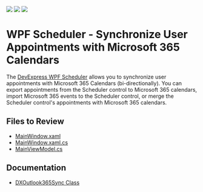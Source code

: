 <!-- default badges list -->
![](https://img.shields.io/endpoint?url=https://codecentral.devexpress.com/api/v1/VersionRange/723089508/23.2.1%2B)
[![](https://img.shields.io/badge/Open_in_DevExpress_Support_Center-FF7200?style=flat-square&logo=DevExpress&logoColor=white)](https://supportcenter.devexpress.com/ticket/details/T1202782)
[![](https://img.shields.io/badge/📖_How_to_use_DevExpress_Examples-e9f6fc?style=flat-square)](https://docs.devexpress.com/GeneralInformation/403183)
<!-- default badges end -->

# WPF Scheduler - Synchronize User Appointments with Microsoft 365 Calendars

The [DevExpress WPF Scheduler](https://www.devexpress.com/products/net/controls/wpf/scheduler/) allows you to synchronize user appointments with Microsoft 365 Calendars (bi-directionally). You can export appointments from the Scheduler control to Microsoft 365 calendars, import Microsoft 365 events to the Scheduler control, or merge the Scheduler control's appointments with Microsoft 365 calendars.

## Files to Review

* [MainWindow.xaml](./CS/Outlook365Sync/MainWindow.xaml)
* [MainWindow.xaml.cs](./CS/Outlook365Sync/MainWindow.xaml.cs)
* [MainViewModel.cs](./CS/Outlook365Sync/MainViewModel.cs)

## Documentation

* [DXOutlook365Sync Class](https://docs.devexpress.com/WindowsForms/DevExpress.XtraScheduler.Microsoft365Calendar.DXOutlook365Sync)

